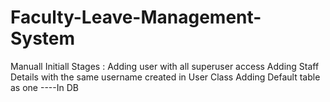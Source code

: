 # Faculty-Leave-Management-System

Manuall Initiall Stages :
    Adding user with all superuser access
    Adding Staff Details with the same username created in User Class
    Adding Default table as one
    ----In DB 